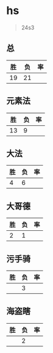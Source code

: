 # hs

> 24s3

## 总
|胜|负|率|
|-|-|-|
|19|21||

## 元素法
|胜|负|率|
|-|-|-|
|13|9||

## 大法
|胜|负|率|
|-|-|-|
|4|6||

## 大哥德
|胜|负|率|
|-|-|-|
|2|1||

## 污手骑
|胜|负|率|
|-|-|-|
||3||

## 海盗瞎
|胜|负|率|
|-|-|-|
||2||
